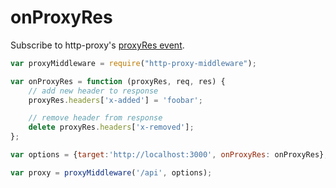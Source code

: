 # onProxyRes

Subscribe to http-proxy's [proxyRes event](https://www.npmjs.com/package/http-proxy#listening-for-proxy-events).

```javascript
var proxyMiddleware = require("http-proxy-middleware");

var onProxyRes = function (proxyRes, req, res) {
    // add new header to response
    proxyRes.headers['x-added'] = 'foobar';

    // remove header from response
    delete proxyRes.headers['x-removed'];
};

var options = {target:'http://localhost:3000', onProxyRes: onProxyRes};

var proxy = proxyMiddleware('/api', options);
```
